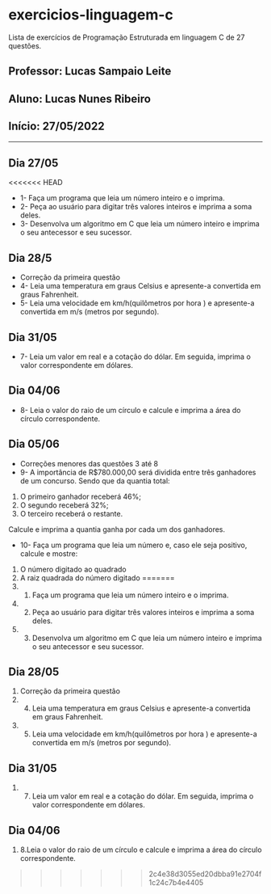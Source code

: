 # exercicios-linguagem-c
Lista de exercícios de Programação Estruturada em linguagem C de 27 questões. 

## Professor: Lucas Sampaio Leite
## Aluno: Lucas Nunes Ribeiro   
## Início: 27/05/2022


***

## Dia 27/05
<<<<<<< HEAD
* 1- Faça um programa que leia um número inteiro e o imprima.
* 2- Peça ao usuário para digitar três valores inteiros e imprima a soma deles.
* 3- Desenvolva um algoritmo em C que leia um número inteiro e imprima o seu antecessor e seu sucessor.

## Dia 28/5
* Correção da primeira questão
* 4- Leia uma temperatura em graus Celsius e apresente-a convertida em graus Fahrenheit.
* 5- Leia uma velocidade em km/h(quilômetros por hora ) e apresente-a convertida em m/s (metros por segundo).

## Dia 31/05
* 7- Leia um valor em real e a cotação do dólar. Em seguida, imprima o valor correspondente em dólares.

## Dia 04/06
* 8- Leia o valor do raio de um círculo e calcule e imprima a área do círculo correspondente.

## Dia 05/06
* Correções menores das questões 3 até 8
* 9- A importância de R$780.000,00 será dividida entre três ganhadores de um concurso. Sendo que da quantia total:
1. O primeiro ganhador receberá 46%;
2. O segundo receberá 32%;
3. O terceiro receberá o restante.

Calcule e imprima a quantia ganha por cada um dos ganhadores.
* 10- Faça um programa que leia um número e, caso ele seja positivo, calcule e mostre:
1. O número digitado ao quadrado
2. A raiz quadrada do número digitado
=======
1. 1. Faça um programa que leia um número inteiro e o imprima.
2. 2. Peça ao usuário para digitar três valores inteiros e imprima a soma deles.
3. 3. Desenvolva um algoritmo em C que leia um número inteiro e imprima o seu antecessor e seu sucessor.

## Dia 28/05
1. Correção da primeira questão
2. 4. Leia uma temperatura em graus Celsius e apresente-a convertida em graus Fahrenheit.
3. 5. Leia uma velocidade em km/h(quilômetros por hora ) e apresente-a convertida em m/s (metros por segundo).

## Dia 31/05
1. 7. Leia um valor em real e a cotação do dólar. Em seguida, imprima o valor correspondente em dólares.

## Dia 04/06
1. 8.Leia o valor do raio de um círculo e calcule e imprima a área do círculo correspondente.

>>>>>>> 2c4e38d3055ed20dbba91e2704f1c24c7b4e4405
